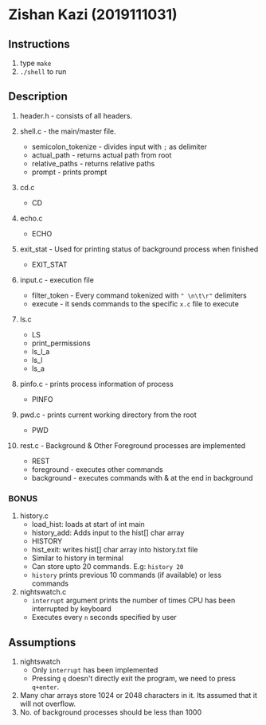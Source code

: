 # Zishan Kazi (2019111031)

## Instructions 
1. type `make`
2. `./shell` to run

## Description

1. header.h - consists of all headers.
2. shell.c - the main/master file.
    - semicolon_tokenize - divides input with `;` as delimiter
    - actual_path - returns actual path from root 
    - relative_paths - returns relative paths 
    - prompt - prints prompt
3. cd.c 
    - CD
4. echo.c 
    - ECHO
5. exit_stat - Used for printing status of background process when finished
    - EXIT_STAT

6. input.c - execution file 
    - filter_token - Every command tokenized with `" \n\t\r"` delimiters
    - execute - it sends commands to the specific `x.c` file to execute
7. ls.c 
    - LS
    - print_permissions
    - ls_l_a
    - ls_l
    - ls_a
8. pinfo.c - prints process information of process
    - PINFO
9. pwd.c - prints current working directory from the root
    - PWD
10. rest.c - Background & Other Foreground processes are implemented
    - REST
    - foreground - executes other commands
    - background - executes commands with & at the end in background

### BONUS
1. history.c 
    - load_hist: loads at start of int main 
    - history_add: Adds input to the hist[] char array
    - HISTORY
    - hist_exit: writes hist[] char array into history.txt file
    - Similar to history in terminal
    - Can store upto 20 commands. E.g: `history 20`
    - `history` prints previous 10 commands (if available) or less commands
2. nightswatch.c 
    - `interrupt` argument prints the number of times CPU has been interrupted by keyboard
    - Executes every `n` seconds specified by user

## Assumptions

1. nightswatch
    - Only `interrupt` has been implemented
    - Pressing `q` doesn't directly exit the program, we need to press `q+enter`. 
2. Many char arrays store 1024 or 2048 characters in it. Its assumed that it will not overflow.
3. No. of background processes should be less than 1000
